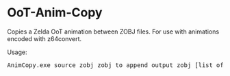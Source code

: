 # OoT-Anim-Copy
Copies a Zelda OoT animation between ZOBJ files.
For use with animations encoded with z64convert.

Usage:<br>
  <pre>AnimCopy.exe source_zobj zobj_to_append output_zobj [list of animation offsets in hex]</pre>
